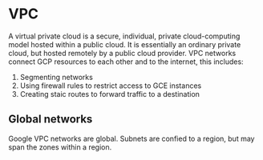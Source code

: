 # VPC
A virtual private cloud is a secure, individual, private cloud-computing model hosted within a public cloud.
It is essentially an ordinary private cloud, but hosted remotely by a public cloud provider.
VPC networks connect GCP resources to each other and to the internet, this includes:
1. Segmenting networks
1. Using firewall rules to restrict access to GCE instances
1. Creating staic routes to forward traffic to a destination

## Global networks
Google VPC networks are global.
Subnets are confied to a region, but may span the zones within a region.
